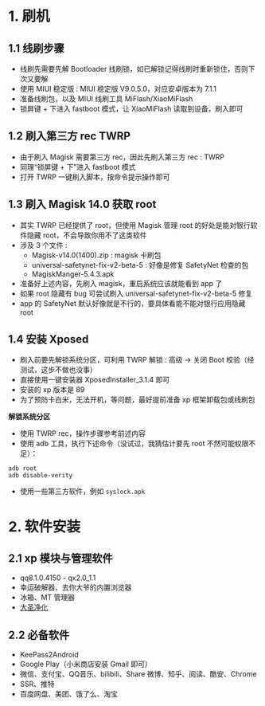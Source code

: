 

# 1. 刷机

## 1.1 线刷步骤

- 线刷先需要先解 Bootloader 线刷锁，如已解锁记得线刷时重新锁住，否则下次又要解
- 使用 MIUI 稳定版 : MIUI 稳定版 V9.0.5.0，对应安卓版本为 7.1.1
- 准备线刷包，以及 MIUI 线刷工具 MiFlash/XiaoMiFlash
- 锁屏键 + 下进入 fastboot 模式，让 XiaoMiFlash 读取到设备，刷入即可


## 1.2 刷入第三方 rec TWRP

- 由于刷入 Magisk 需要第三方 rec，因此先刷入第三方 rec : TWRP
- 同理“锁屏键 + 下”进入 fastboot 模式
- 打开 TWRP 一键刷入脚本，按命令提示操作即可

## 1.3 刷入 Magisk 14.0 获取 root

- 其实 TWRP 已经提供了 root，但使用 Magisk 管理 root 的好处是能对银行软件隐藏 root，不会导致你用不了这类软件
- 涉及 3 个文件 : 
    - Magisk-v14.0(1400).zip : magisk 卡刷包
    - universal-safetynet-fix-v2-beta-5 : 好像是修复 SafetyNet 检查的包
    - MagiskManger-5.4.3.apk
- 准备好上述内容，先刷入 magisk，重启系统应该就能看到 app 了
- 如果 root 隐藏有 bug 可尝试刷入  universal-safetynet-fix-v2-beta-5 修复
- app 的 SafetyNet 默认好像就是不行的，要具体看能不能对银行应用隐藏 root

## 1.4 安装 Xposed

- 刷入前要先解锁系统分区，可利用 TWRP 解锁 : 高级 -> 关闭 Boot 校验（经测试，这步不做也没事）
- 直接使用一键安装器 XposedInstaller_3.1.4 即可
- 安装的 xp 版本是 89
- 为了预防卡白米，无法开机，等问题，最好提前准备 xp 框架卸载包或线刷包

**解锁系统分区**

- 使用 TWRP rec，操作步骤参考前述内容
- 使用 adb 工具，执行下述命令（没试过，我猜估计要先 root 不然可能权限不足）：
```
adb root
adb disable-verity
```
- 使用一些第三方软件，例如 `syslock.apk`


# 2. 软件安装

## 2.1 xp 模块与管理软件

- qq8.1.0.4150 - qx2.0_1.1
- 幸运破解器、去你大爷的内置浏览器
- 冰箱、MT 管理器
- [大圣净化](https://accounts.extstars.com/login)

## 2.2 必备软件

- KeePass2Android
- Google Play（小米商店安装 Gmail 即可）
- 微信、支付宝、QQ音乐、bilibili、Share 微博、知乎、阅读、酷安、Chrome
- SSR、推特
- 百度网盘、美团、饿了么、淘宝